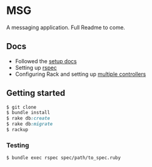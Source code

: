 # MSG

A messaging application. Full Readme to come.

## Docs
* Followed the [setup docs](http://sinatrarb.com/intro.html)
* Setting up [rspec](http://shiroyasha.io/sinatra-app-with-rspec.html)
* Configuring Rack and setting up [multiple controllers](https://learn.co/lessons/sinatra-multiple-controllers)

## Getting started
```ruby
$ git clone
$ bundle install
$ rake db:create
$ rake db:migrate
$ rackup
```

### Testing
```
$ bundle exec rspec spec/path/to_spec.ruby
```


